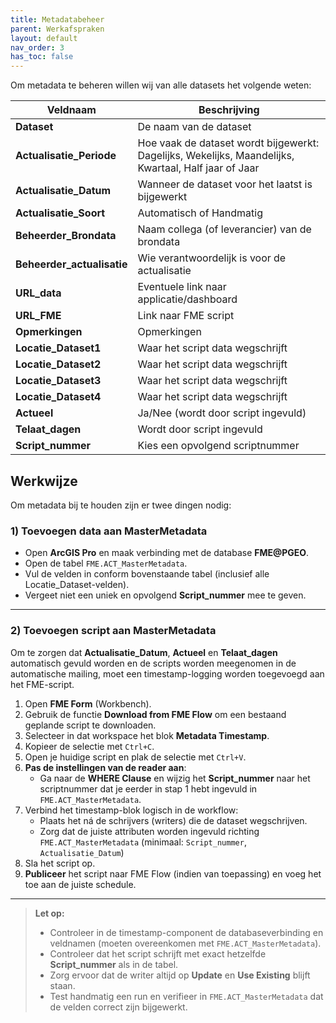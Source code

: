 ```yaml
---
title: Metadatabeheer
parent: Werkafspraken
layout: default
nav_order: 3
has_toc: false
---
```


Om metadata te beheren willen wij van alle datasets het volgende weten:

| Veldnaam               | Beschrijving                                                                 |
|------------------------|-------------------------------------------------------------------------------|
| **Dataset**            | De naam van de dataset                                                       |
| **Actualisatie_Periode** | Hoe vaak de dataset wordt bijgewerkt: Dagelijks, Wekelijks, Maandelijks, Kwartaal, Half jaar of Jaar |
| **Actualisatie_Datum** | Wanneer de dataset voor het laatst is bijgewerkt                             |
| **Actualisatie_Soort** | Automatisch of Handmatig                                                      |
| **Beheerder_Brondata** | Naam collega (of leverancier) van de brondata                                |
| **Beheerder_actualisatie** | Wie verantwoordelijk is voor de actualisatie                              |
| **URL_data**           | Eventuele link naar applicatie/dashboard                                     |
| **URL_FME**            | Link naar FME script                                                          |
| **Opmerkingen**        | Opmerkingen                                                                   |
| **Locatie_Dataset1**   | Waar het script data wegschrijft                                              |
| **Locatie_Dataset2**   | Waar het script data wegschrijft                                              |
| **Locatie_Dataset3**   | Waar het script data wegschrijft                                              |
| **Locatie_Dataset4**   | Waar het script data wegschrijft                                              |
| **Actueel**            | Ja/Nee (wordt door script ingevuld)                                           |
| **Telaat_dagen**       | Wordt door script ingevuld                                                    |
| **Script_nummer**      | Kies een opvolgend scriptnummer                                               |

## Werkwijze

Om metadata bij te houden zijn er twee dingen nodig:

### 1) Toevoegen data aan MasterMetadata

- Open **ArcGIS Pro** en maak verbinding met de database **FME@PGEO**.
- Open de tabel `FME.ACT_MasterMetadata`.
- Vul de velden in conform bovenstaande tabel (inclusief alle Locatie_Dataset-velden).
- Vergeet niet een uniek en opvolgend **Script_nummer** mee te geven.
---

### 2) Toevoegen script aan MasterMetadata

Om te zorgen dat **Actualisatie_Datum**, **Actueel** en **Telaat_dagen** automatisch gevuld worden en de scripts worden meegenomen in de automatische mailing, moet een timestamp-logging worden toegevoegd aan het FME-script.

1. Open **FME Form** (Workbench).
2. Gebruik de functie **Download from FME Flow** om een bestaand geplande script te downloaden.
3. Selecteer in dat workspace het blok **Metadata Timestamp**.
4. Kopieer de selectie met `Ctrl+C`.
5. Open je huidige script en plak de selectie met `Ctrl+V`.
6. **Pas de instellingen van de reader aan**:
   - Ga naar de **WHERE Clause** en wijzig het **Script_nummer** naar het scriptnummer dat je eerder in stap 1 hebt ingevuld in `FME.ACT_MasterMetadata`.
7. Verbind het timestamp-blok logisch in de workflow:
   - Plaats het ná de schrijvers (writers) die de dataset wegschrijven.
   - Zorg dat de juiste attributen worden ingevuld richting `FME.ACT_MasterMetadata`
     (minimaal: `Script_nummer`, `Actualisatie_Datum`)
8. Sla het script op.
9. **Publiceer** het script naar FME Flow (indien van toepassing) en voeg het toe aan de juiste schedule.

---

> **Let op:**
> - Controleer in de timestamp-component de databaseverbinding en veldnamen (moeten overeenkomen met `FME.ACT_MasterMetadata`).
> - Controleer dat het script schrijft met exact hetzelfde **Script_nummer** als in de tabel.
> - Zorg ervoor dat de writer altijd op **Update** en **Use Existing** blijft staan.
> - Test handmatig een run en verifieer in `FME.ACT_MasterMetadata` dat de velden correct zijn bijgewerkt.
